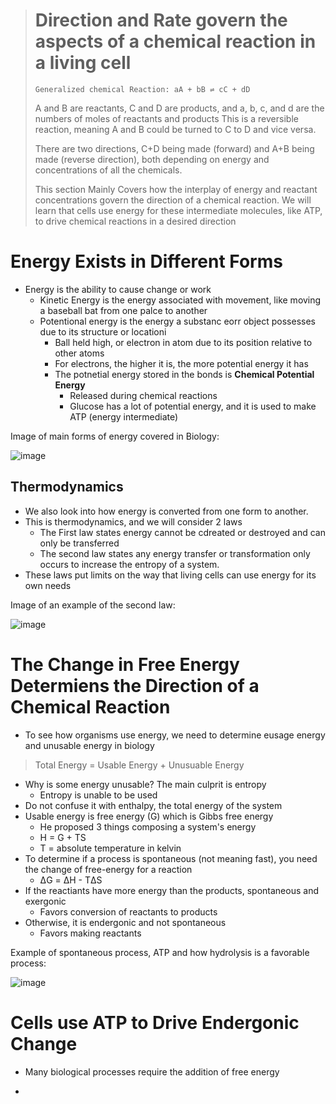 > # Direction and Rate govern the aspects of a chemical reaction in a living cell
>
> `Generalized chemical Reaction: aA + bB ⇌ cC + dD`
>
> A and B are reactants, C and D are products, and a, b, c, and d are the numbers of moles of reactants and products
> This is a reversible reaction, meaning A and B could be turned to C to D and vice versa.
>
> There are two directions, C+D being made (forward) and A+B being made (reverse direction), both depending on energy and concentrations of all the chemicals.
>
> This section Mainly Covers how the interplay of energy and reactant concentrations govern the direction of a chemical reaction. We will learn that cells use energy for these intermediate molecules, like ATP, to drive chemical reactions in a desired direction

# Energy Exists in Different Forms
  - Energy is the ability to cause change or work
    - Kinetic Energy is the energy associated with movement, like moving a baseball bat from one palce to another
    - Potentional energy is the energy a substanc eorr object possesses due to its structure or locationi
      - Ball held high, or electron in atom due to its position relative to other atoms
      - For electrons, the higher it is, the more potential energy it has
      - The potnetial energy stored in the bonds is **Chemical Potential Energy**
        - Released during chemical reactions
        - Glucose has a lot of potential energy, and it is used to make ATP (energy intermediate)

Image of main forms of energy covered in Biology:

![image](https://github.com/MCBasterSheet/MCBasterSheet/assets/157453648/5d5100be-96e1-4544-9166-ab61bc318bb8)

## Thermodynamics
- We also look into how energy is converted from one form to another.
- This is thermodynamics, and we will consider 2 laws
  - The First law states energy cannot be cdreated or destroyed and can only be transferred
  - The second law states any energy transfer or transformation only occurs to increase the entropy of a system.
- These laws put limits on the way that living cells can use energy for its own needs

Image of an example of the second law:

![image](https://github.com/MCBasterSheet/MCBasterSheet/assets/157453648/e50a69d7-b60f-42f3-b12a-df34af8ee375)


# The Change in Free Energy Determiens the Direction of a Chemical Reaction
- To see how organisms use energy, we need to determine eusage energy and unusable energy in biology
> Total Energy = Usable Energy + Unusuable Energy
- Why is some energy unusable? The main culprit is entropy
  - Entropy is unable to be used
- Do not confuse it with enthalpy, the total energy of the system
- Usable energy is free energy (G) which is Gibbs free energy
  - He proposed 3 things composing a system's energy
  - H = G + TS
  - T = absolute temperature in kelvin
- To determine if a process is spontaneous (not meaning fast), you need the change of free-energy for a reaction
  - ΔG = ΔH - TΔS
- If the reactiants have more energy than the products, spontaneous and exergonic
  - Favors conversion of reactants to products
- Otherwise, it is endergonic and not spontaneous
  - Favors making reactants
 
Example of spontaneous process, ATP and how hydrolysis is a favorable process:

![image](https://github.com/MCBasterSheet/MCBasterSheet/assets/157453648/cd3a08a5-947a-4d8d-acbb-ce2a7ee62954)

# Cells use ATP to Drive Endergonic Change
- Many biological processes require the addition of free energy

- 
